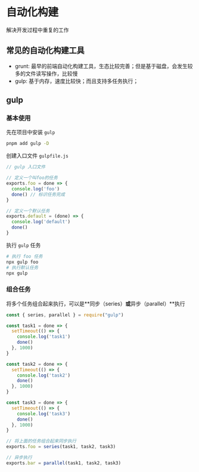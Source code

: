 # 自动化构建

解决开发过程中重复的工作

## 常见的自动化构建工具

- grunt: 最早的前端自动化构建工具，生态比较完善；但是基于磁盘，会发生较多的文件读写操作，比较慢
- gulp: 基于内存，速度比较快；而且支持多任务执行；

## gulp

### 基本使用

先在项目中安装 `gulp`

```bash
pnpm add gulp -D
```

创建入口文件 `gulpfile.js`

```js
// gulp 入口文件

// 定义一个叫foo的任务
exports.foo = done => {
  console.log('foo')
  done() // 标识任务完成
}

// 定义一个默认任务
exports.default = (done) => {
  console.log('default')
  done()
}
```

执行 `gulp` 任务

```bash
# 执行 foo 任务
npx gulp foo
# 执行默认任务
npx gulp
```

### 组合任务

将多个任务组合起来执行，可以是**同步（series）**或**异步（parallel）**执行

```js
const { series, parallel } = require("gulp")

const task1 = done => {
  setTimeout(() => {
    console.log('task1')
    done()
  }, 1000)
}

const task2 = done => {
  setTimeout(() => {
    console.log('task2')
    done()
  }, 1000)
}

const task3 = done => {
  setTimeout(() => {
    console.log('task3')
    done()
  }, 1000)
}

// 将上面的任务组合起来同步执行
exports.foo = series(task1, task2, task3)

// 异步执行
exports.bar = parallel(task1, task2, task3)

```
